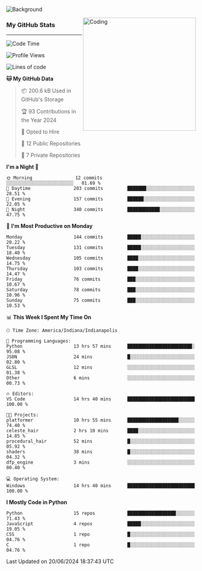 ![Background](https://github.com/Nguyen-Noah/Nguyen-Noah/assets/112649680/f5d2296f-0508-400c-abcf-47c085708a2a)

<img align="right" alt="Coding" width="300" src="https://cdn.dribbble.com/users/1277312/screenshots/14733298/media/39b1045e593737587dd60e42c8422d1f.gif" >

### My GitHub Stats
---
<!--START_SECTION:waka-->
![Code Time](http://img.shields.io/badge/Code%20Time-190%20hrs%207%20mins-blue)

![Profile Views](http://img.shields.io/badge/Profile%20Views-0-blue)

![Lines of code](https://img.shields.io/badge/From%20Hello%20World%20I%27ve%20Written-147.5%20thousand%20lines%20of%20code-blue)

**🐱 My GitHub Data** 

> 📦 200.6 kB Used in GitHub's Storage 
 > 
> 🏆 93 Contributions in the Year 2024
 > 
> 💼 Opted to Hire
 > 
> 📜 12 Public Repositories 
 > 
> 🔑 7 Private Repositories 
 > 
**I'm a Night 🦉** 

```text
🌞 Morning                12 commits          ░░░░░░░░░░░░░░░░░░░░░░░░░   01.69 % 
🌆 Daytime                203 commits         ███████░░░░░░░░░░░░░░░░░░   28.51 % 
🌃 Evening                157 commits         ██████░░░░░░░░░░░░░░░░░░░   22.05 % 
🌙 Night                  340 commits         ████████████░░░░░░░░░░░░░   47.75 % 
```
📅 **I'm Most Productive on Monday** 

```text
Monday                   144 commits         █████░░░░░░░░░░░░░░░░░░░░   20.22 % 
Tuesday                  131 commits         █████░░░░░░░░░░░░░░░░░░░░   18.40 % 
Wednesday                105 commits         ████░░░░░░░░░░░░░░░░░░░░░   14.75 % 
Thursday                 103 commits         ████░░░░░░░░░░░░░░░░░░░░░   14.47 % 
Friday                   76 commits          ███░░░░░░░░░░░░░░░░░░░░░░   10.67 % 
Saturday                 78 commits          ███░░░░░░░░░░░░░░░░░░░░░░   10.96 % 
Sunday                   75 commits          ███░░░░░░░░░░░░░░░░░░░░░░   10.53 % 
```


📊 **This Week I Spent My Time On** 

```text
🕑︎ Time Zone: America/Indiana/Indianapolis

💬 Programming Languages: 
Python                   13 hrs 57 mins      ████████████████████████░   95.08 % 
JSON                     24 mins             █░░░░░░░░░░░░░░░░░░░░░░░░   02.80 % 
GLSL                     12 mins             ░░░░░░░░░░░░░░░░░░░░░░░░░   01.38 % 
Other                    6 mins              ░░░░░░░░░░░░░░░░░░░░░░░░░   00.73 % 

🔥 Editors: 
VS Code                  14 hrs 40 mins      █████████████████████████   100.00 % 

🐱‍💻 Projects: 
platformer               10 hrs 55 mins      ███████████████████░░░░░░   74.40 % 
celeste_hair             2 hrs 10 mins       ████░░░░░░░░░░░░░░░░░░░░░   14.85 % 
procedural_hair          52 mins             █░░░░░░░░░░░░░░░░░░░░░░░░   05.92 % 
shaders                  38 mins             █░░░░░░░░░░░░░░░░░░░░░░░░   04.32 % 
dfp_engine               3 mins              ░░░░░░░░░░░░░░░░░░░░░░░░░   00.40 % 

💻 Operating System: 
Windows                  14 hrs 40 mins      █████████████████████████   100.00 % 
```

**I Mostly Code in Python** 

```text
Python                   15 repos            ██████████████████░░░░░░░   71.43 % 
JavaScript               4 repos             █████░░░░░░░░░░░░░░░░░░░░   19.05 % 
CSS                      1 repo              █░░░░░░░░░░░░░░░░░░░░░░░░   04.76 % 
C                        1 repo              █░░░░░░░░░░░░░░░░░░░░░░░░   04.76 % 
```




 Last Updated on 20/06/2024 18:37:43 UTC
<!--END_SECTION:waka-->

<!--
**Nguyen-Noah/Nguyen-Noah** is a ✨ _special_ ✨ repository because its `README.md` (this file) appears on your GitHub profile.

Here are some ideas to get you started:

- 🔭 I’m currently working on ...
- 🌱 I’m currently learning ...
- 👯 I’m looking to collaborate on ...
- 🤔 I’m looking for help with ...
- 💬 Ask me about ...
- 📫 How to reach me: ...
- 😄 Pronouns: ...
- ⚡ Fun fact: ...
-->
